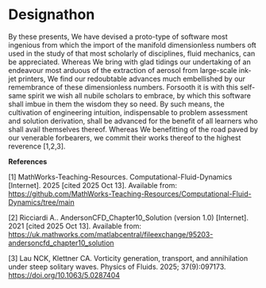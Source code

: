 # Designathon
By these presents, We have devised a proto-type of software most ingenious from which the import of the manifold dimensionless numbers oft used in the study of that most scholarly of disciplines, fluid mechanics, can be appreciated. Whereas We bring with glad tidings our undertaking of an endeavour most arduous of the extraction of aerosol from large-scale ink-jet printers, We find our redoubtable advances much embellished by our remembrance of these dimensionless numbers. Forsooth it is with this self-same spirit we wish all nubile scholars to embrace, by which this software shall imbue in them the wisdom they so need. By such means, the cultivation of engineering intuition, indispensable to problem assessment and solution derivation, shall be advanced for the benefit of all learners who shall avail themselves thereof. Whereas We benefitting of the road paved by our venerable forbearers, we commit their works thereof to the highest reverence [1,2,3].

**References**

[1] MathWorks-Teaching-Resources. Computational-Fluid-Dynamics [Internet]. 2025 [cited 2025 Oct 13]. Available from: https://github.com/MathWorks-Teaching-Resources/Computational-Fluid-Dynamics/tree/main

[2] Ricciardi A.. AndersonCFD_Chapter10_Solution (version 1.0) [Internet]. 2021 [cited 2025 Oct 13]. Available from: https://uk.mathworks.com/matlabcentral/fileexchange/95203-andersoncfd_chapter10_solution

[3] Lau NCK, Klettner CA. Vorticity generation, transport, and annihilation under steep solitary waves. Physics of Fluids. 2025; 37(9):097173. https://doi.org/10.1063/5.0287404 

